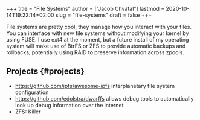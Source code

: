 +++
title = "File Systems"
author = ["Jacob Chvatal"]
lastmod = 2020-10-14T19:22:14+02:00
slug = "file-systems"
draft = false
+++

File systems are pretty cool, they manage how you interact with your files.
You can interface with new file systems without modifying your kernel by using FUSE.
I use ext4 at the moment, but a future install of my operating system will make use of BtrFS or ZFS to provide automatic backups and rollbacks, potentially using RAID to preserve information across zpools.


## Projects {#projects}

-   <https://github.com/ipfs/awesome-ipfs> interplanetary file system configuration
-   <https://github.com/edolstra/dwarffs> allows debug tools to automatically look up debug information over the internet
-   ZFS: Killer
